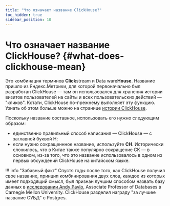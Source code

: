```yaml
---
title: "Что означает название ClickHouse?"
toc_hidden: true
sidebar_position: 10
---
```


# Что означает название ClickHouse? {#what-does-clickhouse-mean}

Это комбинация терминов **Click**stream и Data ware**House**. Название пришло из Яндекс.Метрики, для которой первоначально был разработан ClickHouse — там он использовался для хранения истории визитов пользователей на сайты и всех пользовательских действий — "кликов". Кстати, ClickHouse по-прежнему выполняет эту функцию. Узнать об этом больше можно на странице [истории ClickHouse](../../introduction/history.md).

Поскольку название составное, использовать его нужно следующим образом:

-   единственно правильный способ написания — Click**H**ouse — с заглавной буквой H;
-   если нужно сокращеннное название, используйте **CH**. Исторически сложилось, что в Китае также популярно сокращение CK — в основном, из-за того, что это название использовалось в одном из первых обсуждений ClickHouse на китайском языке.

!!! info "Забавный факт"
    Спустя годы после того, как ClickHouse получил свое название, принцип комбинирования двух слов, каждое из которых имеет подходящий смысл, был признан лучшим способом назвать базу данных в [исследовании Andy Pavlo](https://www.cs.cmu.edu/~pavlo/blog/2020/03/on-naming-a-database-management-system.html), Associate Professor of Databases в Carnegie Mellon University. ClickHouse разделил награду "за лучшее название СУБД" с Postgres.
